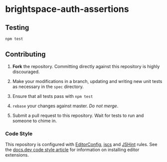 # brightspace-auth-assertions

## Testing

```bash
npm test
```

## Contributing

1. **Fork** the repository. Committing directly against this repository is
   highly discouraged.

2. Make your modifications in a branch, updating and writing new unit tests
   as necessary in the `spec` directory.

3. Ensure that all tests pass with `npm test`

4. `rebase` your changes against master. *Do not merge*.

5. Submit a pull request to this repository. Wait for tests to run and someone
   to chime in.

### Code Style

This repository is configured with [EditorConfig][EditorConfig], [jscs][jscs]
and [JSHint][JSHint] rules. See the [docs.dev code style article][code style]
for information on installing editor extensions.

[EditorConfig]: http://editorconfig.org/
[jscs]: http://jscs.info/
[JSHint]: http://jshint.com/
[code style]: http://docs.dev.d2l/index.php/JavaScript_Code_Style_(Personal_Learning)
